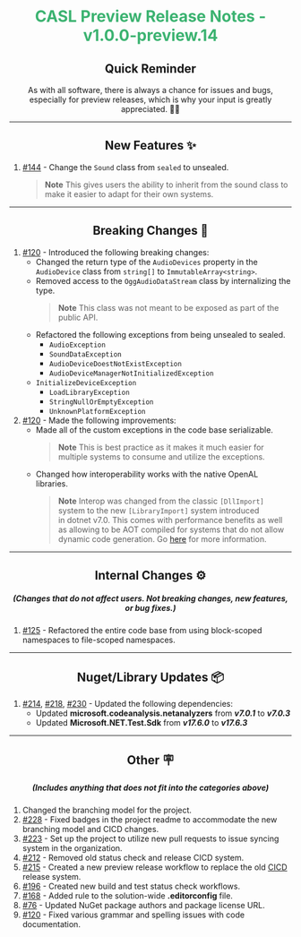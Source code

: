 <h1 align="center" style='color:mediumseagreen;font-weight:bold'>
    CASL Preview Release Notes - v1.0.0-preview.14
</h1>

<h2 align="center" style='font-weight:bold'>Quick Reminder</h2>

<div align="center">

As with all software, there is always a chance for issues and bugs, especially for preview releases, which is why your input is greatly appreciated. 🙏🏼
</div>

---

<h2 style="font-weight:bold" align="center">New Features ✨</h2>

1. [#144](https://github.com/KinsonDigital/CASL/issues/144) - Change the `Sound` class from `sealed` to unsealed.
   > **Note** This gives users the ability to inherit from the sound class to make it easier to adapt for their own systems.

---

<h2 style="font-weight:bold" align="center">Breaking Changes 🧨</h2>

1. [#120](https://github.com/KinsonDigital/CASL/issues/120) - Introduced the following breaking changes:
   - Changed the return type of the `AudioDevices` property in the `AudioDevice` class from `string[]` to `ImmutableArray<string>`.
   - Removed access to the `OggAudioDataStream` class by internalizing the type.
     > **Note** This class was not meant to be exposed as part of the public API.
   - Refactored the following exceptions from being unsealed to sealed.
     - `AudioException`
     - `SoundDataException`
     - `AudioDeviceDoestNotExistException`
     - `AudioDeviceManagerNotInitializedException`
   - `InitializeDeviceException`
     - `LoadLibraryException`
     - `StringNullOrEmptyException`
     - `UnknownPlatformException`
2. [#120](https://github.com/KinsonDigital/CASL/issues/120) - Made the following improvements:
   - Made all of the custom exceptions in the code base serializable.
        > **Note** This is best practice as it makes it much easier for multiple systems to consume and utilize the exceptions.
   - Changed how interoperability works with the native OpenAL libraries.
        > **Note** Interop was changed from the classic `[DllImport]` system to the new `[LibraryImport]` system introduced  
        > in dotnet v7.0.  This comes with performance benefits as well as allowing to be AOT compiled for systems that do not allow dynamic code generation. Go [here](https://learn.microsoft.com/en-us/dotnet/standard/native-interop/pinvoke-source-generation) for more information.

---

<h2 style="font-weight:bold" align="center">Internal Changes ⚙️</h2>
<h5 align="center">(Changes that do not affect users.  Not breaking changes, new features, or bug fixes.)</h5>

1. [#125](https://github.com/KinsonDigital/CASL/issues/125) - Refactored the entire code base from using block-scoped namespaces to file-scoped namespaces.

---

<h2 style="font-weight:bold" align="center">Nuget/Library Updates 📦</h2>

1. [#214](https://github.com/KinsonDigital/CASL/pull/214), [#218](https://github.com/KinsonDigital/CASL/pull/218), [#230](https://github.com/KinsonDigital/CASL/pull/230) - Updated the following dependencies:
    - Updated **microsoft.codeanalysis.netanalyzers** from _**v7.0.1**_ to _**v7.0.3**_
    - Updated **Microsoft.NET.Test.Sdk** from _**v17.6.0**_ to _**v17.6.3**_

---

<h2 style="font-weight:bold" align="center">Other 🪧</h2>
<h5 align="center">(Includes anything that does not fit into the categories above)</h5>

1. Changed the branching model for the project.
2. [#228](https://github.com/KinsonDigital/CASL/issues/228) - Fixed badges in the project readme to accommodate the new branching model and CICD changes.
3. [#223](https://github.com/KinsonDigital/CASL/issues/223) - Set up the project to utilize new pull requests to issue syncing system in the organization.
4. [#212](https://github.com/KinsonDigital/CASL/issues/212) - Removed old status check and release CICD system.
5. [#215](https://github.com/KinsonDigital/CASL/issues/215) - Created a new preview release workflow to replace the old [CICD](https://github.com/KinsonDigital/CICD) release system.
6. [#196](https://github.com/KinsonDigital/CASL/issues/196) - Created new build and test status check workflows.
7. [#168](https://github.com/KinsonDigital/CASL/issues/168) - Added rule to the solution-wide **.editorconfig** file.
8. [#76](https://github.com/KinsonDigital/CASL/issues/76) - Updated NuGet package authors and package license URL.
9. [#120](https://github.com/KinsonDigital/CASL/issues/120) - Fixed various grammar and spelling issues with code documentation.